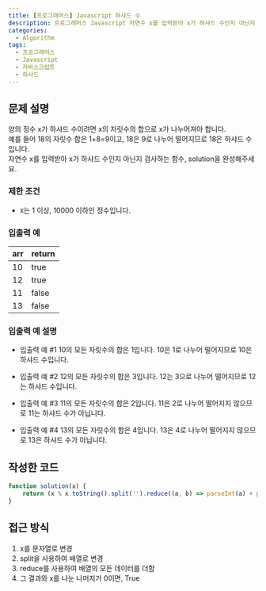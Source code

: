 ```yaml
---
title: [프로그래머스] Javascript 하샤드 수
description: 프로그래머스 Javascript 자연수 x를 입력받아 x가 하샤드 수인지 아닌지 검사하는 함수 작성하기
categories:
  - Algorithm
tags:
  - 프로그래머스
  - Javascript
  - 자바스크립트
  - 하샤드
---
```


## 문제 설명

양의 정수 x가 하샤드 수이려면 x의 자릿수의 합으로 x가 나누어져야 합니다.  
예를 들어 18의 자릿수 합은 1+8=9이고, 18은 9로 나누어 떨어지므로 18은 하샤드 수입니다.  
자연수 x를 입력받아 x가 하샤드 수인지 아닌지 검사하는 함수, solution을 완성해주세요.  

### 제한 조건
- `X`는 1 이상, 10000 이하인 정수입니다.

### 입출력 예
|arr|return| 
|---|---|
|10|true|
|12|true|
|11|false|
|13|false|

### 입출력 예 설명
- 입출력 예 #1
10의 모든 자릿수의 합은 1입니다. 10은 1로 나누어 떨어지므로 10은 하샤드 수입니다.

- 입출력 예 #2
12의 모든 자릿수의 합은 3입니다. 12는 3으로 나누어 떨어지므로 12는 하샤드 수입니다.

- 입출력 예 #3
11의 모든 자릿수의 합은 2입니다. 11은 2로 나누어 떨어지지 않으므로 11는 하샤드 수가 아닙니다.

- 입출력 예 #4
13의 모든 자릿수의 합은 4입니다. 13은 4로 나누어 떨어지지 않으므로 13은 하샤드 수가 아닙니다.

## 작성한 코드
```javascript
function solution(x) {
    return (x % x.toString().split('').reduce((a, b) => parseInt(a) + parseInt(b))) === 0;
}
```

## 접근 방식
1. x를 문자열로 변경
2. split을 사용하여 배열로 변경
3. reduce를 사용하여 배열의 모든 데이터를 더함
4. 그 결과와 x를 나눈 나머지가 0이면, True
